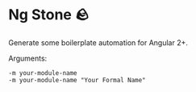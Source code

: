 # Ng Stone 🪨

Generate some boilerplate automation for Angular 2+.

Arguments:

```
-m your-module-name
-m your-module-name "Your Formal Name"
```